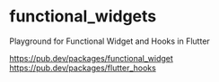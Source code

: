 # functional_widgets

Playground for Functional Widget and Hooks in Flutter

https://pub.dev/packages/functional_widget
https://pub.dev/packages/flutter_hooks

